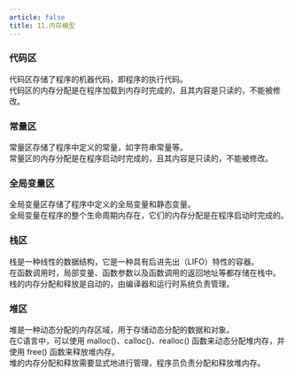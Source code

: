 ```yaml
---
article: false
title: 11.内存模型
---
```


### 代码区
代码区存储了程序的机器代码，即程序的执行代码。<br>
代码区的内存分配是在程序加载到内存时完成的，且其内容是只读的，不能被修改。<br>
### 常量区
常量区存储了程序中定义的常量，如字符串常量等。<br>
常量区的内存分配是在程序启动时完成的，且其内容是只读的，不能被修改。<br>
### 全局变量区
全局变量区存储了程序中定义的全局变量和静态变量。<br>
全局变量在程序的整个生命周期内存在，它们的内存分配是在程序启动时完成的。<br>
### 栈区
栈是一种线性的数据结构，它是一种具有后进先出（LIFO）特性的容器。<br>
在函数调用时，局部变量、函数参数以及函数调用的返回地址等都存储在栈中。<br>
栈的内存分配和释放是自动的，由编译器和运行时系统负责管理。<br>

### 堆区
堆是一种动态分配的内存区域，用于存储动态分配的数据和对象。<br>
在C语言中，可以使用 malloc()、calloc()、realloc() 函数来动态分配堆内存，并使用 free() 函数来释放堆内存。<br>
堆的内存分配和释放需要显式地进行管理，程序员负责分配和释放堆内存。<br>






















